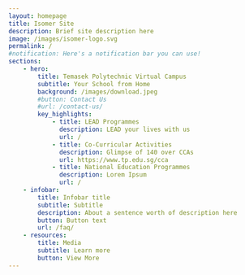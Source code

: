 ```yaml
---
layout: homepage
title: Isomer Site
description: Brief site description here
image: /images/isomer-logo.svg
permalink: /
#notification: Here's a notification bar you can use!
sections:
    - hero:
        title: Temasek Polytechnic Virtual Campus
        subtitle: Your School from Home
        background: /images/download.jpeg
        #button: Contact Us
        #url: /contact-us/
        key_highlights:
            - title: LEAD Programmes
              description: LEAD your lives with us
              url: /
            - title: Co-Curricular Activities
              description: Glimpse of 140 over CCAs
              url: https://www.tp.edu.sg/cca
            - title: National Education Programmes
              description: Lorem Ipsum
              url: /
    - infobar:
        title: Infobar title
        subtitle: Subtitle
        description: About a sentence worth of description here
        button: Button text
        url: /faq/
    - resources:
        title: Media
        subtitle: Learn more
        button: View More
---
```

